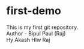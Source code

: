 # first-demo

This is my first git repository. <br>
Author - Bipul Paul (Raj) <br>
Hy Akash
Hlw Raj
